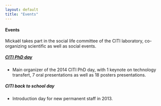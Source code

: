 ```yaml
---
layout: default
title: "Events"
---
```


#### Events
Mickaël takes part in the social life committee of the CITI laboratory,
co-organizing scientific as well as social events.

##### [CITI PhD day]
- Main organizer of the 2014 CITI PhD day, with 1 keynote on technology
transfert, 7 oral presentations as well as 18 posters presentations.

##### CITI back to school day
- Introduction day for new permanent staff in 2013.

[CITI PhD day]: http://phd-day.citi-lab.fr/2014/
